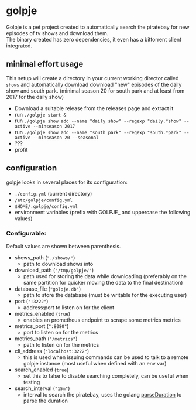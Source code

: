 # golpje

Golpje is a pet project created to automatically search the piratebay for new episodes of tv shows and download them.  
The binary created has zero dependencies, it even has a bittorrent client integrated. 

## minimal effort usage

This setup will create a directory in your current working director called `shows` and automatically download download "new" episodes of the daily show and south park. (minimal season 20 for south park and at least from 2017 for the daily show)

 - Download a suitable release from the releases page and extract it
 - run `./golpje start &`
 - run `./golpje show add --name "daily show" --regexp "daily.*show" --active --minseason 2017`
 - run `./golpje show add --name "south park" --regexp "south.*park" --active --minseason 20 --seasonal`
 - ???
 - profit

 ## configuration

 golpje looks in several places for its configuration:

 - `./config.yml` (current directory)
 - `/etc/golpje/config.yml`
 - `$HOME/.golpje/config.yml`
 - environment variables (prefix with GOLPJE_ and uppercase the following values)

### Configurable:

Default values are shown between parenthesis.
 
 - shows_path (`"./shows/"`)
   - path to download shows into
 - download_path (`"/tmp/golpje/"`)
   - path used for storing the data while downloading (preferably on the same partition for quicker moving the data to the final destination)
 - database_file (`"golpje.db"`)
   - path to store the database (must be writable for the executing user)
 - port (`":3222"`)
   - address:port to listen on for the client
 - metrics_enabled (`true`)
   - enables an prometheus endpoint to scrape some metrics metrics
 - metrics_port (`":8080"`)
   - port to listen on for the metrics
 - metrics_path (`"/metrics"`)
   - path to listen on for the metrics
 - cli_address (`"localhost:3222"`)
   - this is used when issuing commands can be used to talk to a remote golpje instance (most useful when defined with an env var)
 - search_enabled (`true`)
   - set this to false to disable searching completely, can be useful when testing
 - search_interval (`"15m"`)
   - interval to search the piratebay, uses the golang [parseDuration](https://golang.org/pkg/time/#ParseDuration) to parse the duration
 